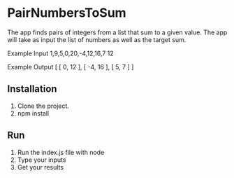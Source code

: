 # PairNumbersToSum

The app finds pairs of integers from a list that sum to a given value. 
The app will take as input the list of numbers as well as the target sum.


Example Input
1,9,5,0,20,-4,12,16,7 
12

Example Output
[ [ 0, 12 ], [ -4, 16 ], [ 5, 7 ] ]


## Installation
1. Clone the project.
2. npm install

## Run 
1. Run the index.js file with node
2. Type your inputs
3. Get your results
